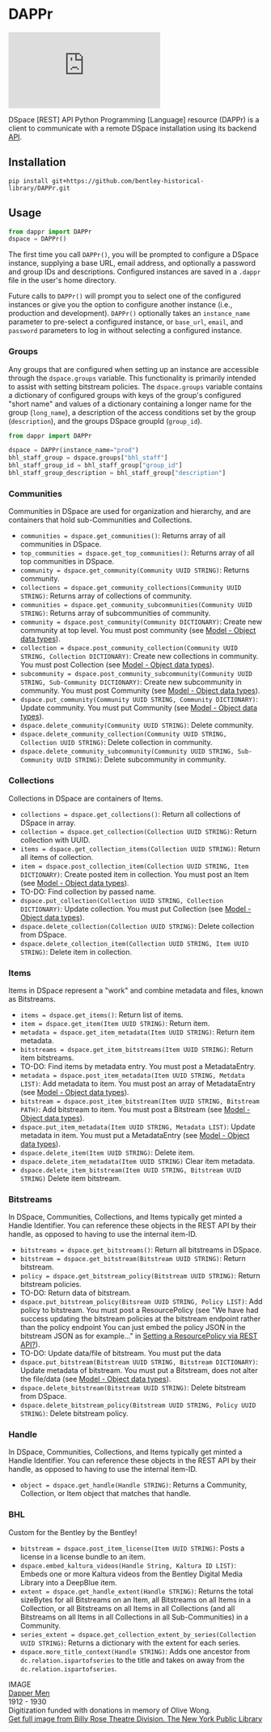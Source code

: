 # DAPPr

![Dapper men](https://images.nypl.org/index.php?id=5205109&t=w)

DSpace [REST] API Python Programming [Language] resource (DAPPr) is a client to communicate with a remote DSpace installation using its backend [API](https://wiki.duraspace.org/display/DSDOC5x/REST+API).

## Installation

`pip install git+https://github.com/bentley-historical-library/DAPPr.git`

## Usage

```python
from dappr import DAPPr
dspace = DAPPr()
```

The first time you call `DAPPr()`, you will be prompted to configure a DSpace instance, supplying a base URL, email address, and optionally a password and group IDs and descriptions. Configured instances are saved in a `.dappr` file in the user's home directory.

 Future calls to `DAPPr()` will prompt you to select one of the configured instances or give you the option to configure another instance (i.e., production and development). `DAPPr()` optionally takes an `instance_name` parameter to pre-select a configured instance, or `base_url`, `email`, and `password` parameters to log in without selecting a configured instance. 

### Groups
Any groups that are configured when setting up an instance are accessible through the `dspace.groups` variable. This functionality is primarily intended to assist with setting bitstream policies. The `dspace.groups` variable contains a dictionary of configured groups with keys of the group's configured "short name" and values of a dictionary containing a longer name for the group (`long_name`), a description of the access conditions set by the group (`description`), and the groups DSpace groupId (`group_id`).

```python
from dappr import DAPPr

dspace = DAPPr(instance_name="prod")
bhl_staff_group = dspace.groups["bhl_staff"]
bhl_staff_group_id = bhl_staff_group["group_id"]
bhl_staff_group_description = bhl_staff_group["description"]
```

### Communities

Communities in DSpace are used for organization and hierarchy, and are containers that hold sub-Communities and Collections.

  * `communities = dspace.get_communities()`: Returns array of all communities in DSpace.
  * `top_communities = dspace.get_top_communities()`: Returns array of all top communities in DSpace.
  * `community = dspace.get_community(Community UUID STRING)`: Returns community.
  * `collections = dspace.get_community_collections(Community UUID STRING)`: Returns array of collections of community.
  * `communities = dspace.get_community_subcommunities(Community UUID STRING)`: Returns array of subcommunities of community.
  * `community = dspace.post_community(Community DICTIONARY)`: Create new community at top level. You must post community (see [Model - Object data types](https://wiki.duraspace.org/display/DSDOC5x/REST+API#RESTAPI-Model-Objectdatatypes)).
  * `collection = dspace.post_community_collection(Community UUID STRING, Collection DICTIONARY)`: Create new collections in community. You must post Collection (see [Model - Object data types](https://wiki.duraspace.org/display/DSDOC5x/REST+API#RESTAPI-Model-Objectdatatypes)).
  * `subcommunity = dspace.post_community_subcommunity(Community UUID STRING, Sub-Community DICTIONARY)`: Create new subcommunity in community. You must post Community (see [Model - Object data types](https://wiki.duraspace.org/display/DSDOC5x/REST+API#RESTAPI-Model-Objectdatatypes)).
  * `dspace.put_community(Community UUID STRING, Community DICTIONARY)`: Update community. You must put Community (see [Model - Object data types](https://wiki.duraspace.org/display/DSDOC5x/REST+API#RESTAPI-Model-Objectdatatypes)).
  * `dspace.delete_community(Community UUID STRING)`: Delete community.
  * `dspace.delete_community_collection(Community UUID STRING, Collection UUID STRING)`: Delete collection in community.
  * `dspace.delete_community_subcommunity(Community UUID STRING, Sub-Community UUID STRING)`: Delete subcommunity in community.

### Collections

Collections in DSpace are containers of Items.

  * `collections = dspace.get_collections()`: Return all collections of DSpace in array.
  * `collection = dspace.get_collection(Collection UUID STRING)`: Return collection with UUID.
  * `items = dspace.get_collection_items(Collection UUID STRING)`: Return all items of collection.
  * `item = dspace.post_collection_item(Collection UUID STRING, Item DICTIONARY)`: Create posted item in collection. You must post an Item (see [Model - Object data types](https://wiki.duraspace.org/display/DSDOC5x/REST+API#RESTAPI-Model-Objectdatatypes)).
  * TO-DO: Find collection by passed name.
  * `dspace.put_collection(Collection UUID STRING, Collection DICTIONARY)`: Update collection. You must put Collection (see [Model - Object data types](https://wiki.duraspace.org/display/DSDOC5x/REST+API#RESTAPI-Model-Objectdatatypes)).
  * `dspace.delete_collection(Collection UUID STRING)`: Delete collection from DSpace.
  * `dspace.delete_collection_item(Collection UUID STRING, Item UUID STRING)`: Delete item in collection.

### Items

Items in DSpace represent a "work" and combine metadata and files, known as Bitstreams.

  * `items = dspace.get_items()`: Return list of items.
  * `item = dspace.get_item(Item UUID STRING)`: Return item.
  * `metadata = dspace.get_item_metadata(Item UUID STRING)`: Return item metadata.
  * `bitstreams = dspace.get_item_bitstreams(Item UUID STRING)`: Return item bitstreams.
  * TO-DO: Find items by metadata entry. You must post a MetadataEntry.
  * `metadata = dspace.post_item_metadata(Item UUID STRING, Metdata LIST)`: Add metadata to item. You must post an array of MetadataEntry (see [Model - Object data types](https://wiki.duraspace.org/display/DSDOC5x/REST+API#RESTAPI-Model-Objectdatatypes)).
  * `bitstream = dspace.post_item_bitstream(Item UUID STRING, Bitstream PATH)`: Add bitstream to item. You must post a Bitstream (see [Model - Object data types](https://wiki.duraspace.org/display/DSDOC5x/REST+API#RESTAPI-Model-Objectdatatypes)).
  * `dspace.put_item_metadata(Item UUID STRING, Metadata LIST)`: Update metadata in item. You must put a MetadataEntry (see [Model - Object data types](https://wiki.duraspace.org/display/DSDOC5x/REST+API#RESTAPI-Model-Objectdatatypes)).
  * `dspace.delete_item(Item UUID STRING)`: Delete item.
  * `dspace.delete_item_metadata(Item UUID STRING)` Clear item metadata.
  * `dspace.delete_item_bitstream(Item UUID STRING, Bitstream UUID STRING)` Delete item bitstream.
  
### Bitstreams

In DSpace, Communities, Collections, and Items typically get minted a Handle Identifier. You can reference these objects in the REST API by their handle, as opposed to having to use the internal item-ID.

  * `bitstreams = dspace.get_bitstreams()`: Return all bitstreams in DSpace.
  * `bitstream = dspace.get_bitstream(Bitstream UUID STRING)`: Return bitstream.
  * `policy = dspace.get_bitstream_policy(Bitstream UUID STRING)`: Return bitstream policies.
  * TO-DO: Return data of bitstream.
  * `dspace.put_bitstream_policy(Bitsream UUID STRING, Policy LIST)`: Add policy to bitstream. You must post a ResourcePolicy (see "We have had success updating the bitstream policies at the bitstream endpoint rather than the policy endpoint You can just embed the policy JSON in the bitstream JSON as for example..." in [Setting a ResourcePolicy via REST API?](https://groups.google.com/forum/#!topic/dspace-tech/5uPhsbNkWek)).
  * TO-DO: Update data/file of bitstream. You must put the data
  * `dspace.put_bitstream(Bitstream UUID STRING, Bitstream DICTIONARY)`: Update metadata of bitstream. You must put a Bitstream, does not alter the file/data (see [Model - Object data types](https://wiki.duraspace.org/display/DSDOC5x/REST+API#RESTAPI-Model-Objectdatatypes)).
  * `dspace.delete_bitstream(Bitstream UUID STRING)`: Delete bitstream from DSpace.
  * `dspace.delete_bitstream_policy(Bitstream UUID STRING, Policy UUID STRING)`: Delete bitstream policy.

### Handle

In DSpace, Communities, Collections, and Items typically get minted a Handle Identifier. You can reference these objects in the REST API by their handle, as opposed to having to use the internal item-ID.

  * `object = dspace.get_handle(Handle STRING)`: Returns a Community, Collection, or Item object that matches that handle.
  
### BHL

Custom for the Bentley by the Bentley!

  * `bitstream = dspace.post_item_license(Item UUID STRING)`: Posts a license in a license bundle to an item.
  * `dspace.embed_kaltura_videos(Handle String, Kaltura ID LIST)`: Embeds one or more Kaltura videos from the Bentley Digital Media Library into a DeepBlue item.  
  * `extent = dspace.get_handle_extent(Handle STRING)`: Returns the total sizeBytes for all Bitstreams on an Item, all Bitstreams on all Items in a Collection, or all Bitstreams on all Items in all Collections (and all Bitstreams on all Items in all Collections in all Sub-Communities) in a Community.
  * `series_extent = dspace.get_collection_extent_by_series(Collection UUID STRING)`: Returns a dictionary with the extent for each series.
  * `dspace.more_title_context(Handle STRING)`: Adds one ancestor from `dc.relation.ispartofseries` to the title and takes on away from the `dc.relation.ispartofseries`. 

IMAGE  
[Dapper Men](https://dp.la/item/12e5d867c20e7d9c9824e06aa08f39aa?back_uri=https%3A%2F%2Fdp.la%2Fsearch%3Futf8%3D%25E2%259C%2593%26q%3Ddapper&next=4&previous=2)  
1912 - 1930  
Digitization funded with donations in memory of Olive Wong.  
[Get full image from Billy Rose Theatre Division. The New York Public Library](http://digitalcollections.nypl.org/items/169c51b0-3f63-0131-7ec5-58d385a7bbd0)
